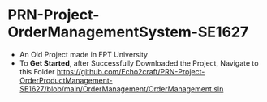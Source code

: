 # PRN-Project-OrderManagementSystem-SE1627
- An Old Project made in FPT University
- To **Get Started**, after Successfully Downloaded the Project, Navigate to this Folder
https://github.com/Echo2craft/PRN-Project-OrderProductManagement-SE1627/blob/main/OrderManagement/OrderManagement.sln
